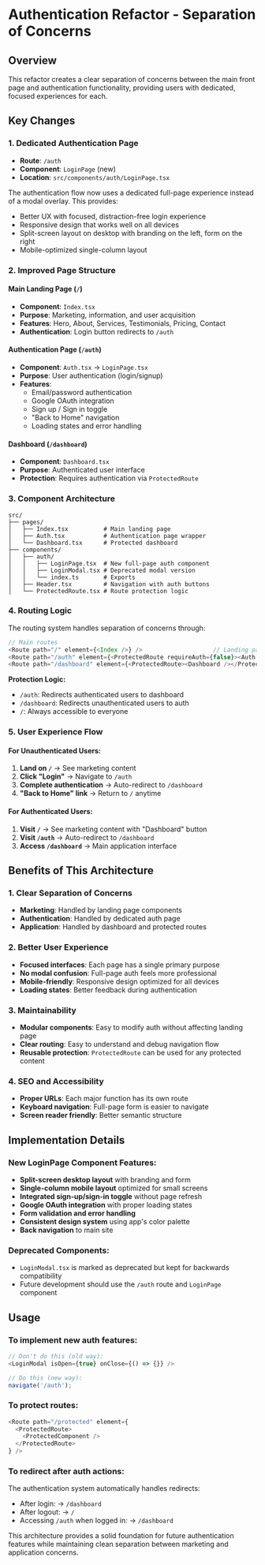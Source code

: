 # Authentication Refactor - Separation of Concerns

## Overview

This refactor creates a clear separation of concerns between the main front page and authentication functionality, providing users with dedicated, focused experiences for each.

## Key Changes

### 1. **Dedicated Authentication Page**
- **Route**: `/auth`
- **Component**: `LoginPage` (new)
- **Location**: `src/components/auth/LoginPage.tsx`

The authentication flow now uses a dedicated full-page experience instead of a modal overlay. This provides:
- Better UX with focused, distraction-free login experience
- Responsive design that works well on all devices
- Split-screen layout on desktop with branding on the left, form on the right
- Mobile-optimized single-column layout

### 2. **Improved Page Structure**

#### Main Landing Page (`/`)
- **Component**: `Index.tsx`
- **Purpose**: Marketing, information, and user acquisition
- **Features**: Hero, About, Services, Testimonials, Pricing, Contact
- **Authentication**: Login button redirects to `/auth`

#### Authentication Page (`/auth`)
- **Component**: `Auth.tsx` → `LoginPage.tsx`
- **Purpose**: User authentication (login/signup)
- **Features**: 
  - Email/password authentication
  - Google OAuth integration
  - Sign up / Sign in toggle
  - "Back to Home" navigation
  - Loading states and error handling

#### Dashboard (`/dashboard`)
- **Component**: `Dashboard.tsx`
- **Purpose**: Authenticated user interface
- **Protection**: Requires authentication via `ProtectedRoute`

### 3. **Component Architecture**

```
src/
├── pages/
│   ├── Index.tsx          # Main landing page
│   ├── Auth.tsx           # Authentication page wrapper
│   └── Dashboard.tsx      # Protected dashboard
├── components/
│   ├── auth/
│   │   ├── LoginPage.tsx  # New full-page auth component
│   │   ├── LoginModal.tsx # Deprecated modal version
│   │   └── index.ts       # Exports
│   ├── Header.tsx         # Navigation with auth buttons
│   └── ProtectedRoute.tsx # Route protection logic
```

### 4. **Routing Logic**

The routing system handles separation of concerns through:

```typescript
// Main routes
<Route path="/" element={<Index />} />                    // Landing page
<Route path="/auth" element={<ProtectedRoute requireAuth={false}><Auth /></ProtectedRoute>} />
<Route path="/dashboard" element={<ProtectedRoute><Dashboard /></ProtectedRoute>} />
```

**Protection Logic:**
- `/auth`: Redirects authenticated users to dashboard
- `/dashboard`: Redirects unauthenticated users to auth
- `/`: Always accessible to everyone

### 5. **User Experience Flow**

#### For Unauthenticated Users:
1. **Land on `/`** → See marketing content
2. **Click "Login"** → Navigate to `/auth`
3. **Complete authentication** → Auto-redirect to `/dashboard`
4. **"Back to Home" link** → Return to `/` anytime

#### For Authenticated Users:
1. **Visit `/`** → See marketing content with "Dashboard" button
2. **Visit `/auth`** → Auto-redirect to `/dashboard`
3. **Access `/dashboard`** → Main application interface

## Benefits of This Architecture

### 1. **Clear Separation of Concerns**
- **Marketing**: Handled by landing page components
- **Authentication**: Handled by dedicated auth page
- **Application**: Handled by dashboard and protected routes

### 2. **Better User Experience**
- **Focused interfaces**: Each page has a single primary purpose
- **No modal confusion**: Full-page auth feels more professional
- **Mobile-friendly**: Responsive design optimized for all devices
- **Loading states**: Better feedback during authentication

### 3. **Maintainability**
- **Modular components**: Easy to modify auth without affecting landing page
- **Clear routing**: Easy to understand and debug navigation flow
- **Reusable protection**: `ProtectedRoute` can be used for any protected content

### 4. **SEO and Accessibility**
- **Proper URLs**: Each major function has its own route
- **Keyboard navigation**: Full-page form is easier to navigate
- **Screen reader friendly**: Better semantic structure

## Implementation Details

### New LoginPage Component Features:
- **Split-screen desktop layout** with branding and form
- **Single-column mobile layout** optimized for small screens
- **Integrated sign-up/sign-in toggle** without page refresh
- **Google OAuth integration** with proper loading states
- **Form validation and error handling**
- **Consistent design system** using app's color palette
- **Back navigation** to main site

### Deprecated Components:
- `LoginModal.tsx` is marked as deprecated but kept for backwards compatibility
- Future development should use the `/auth` route and `LoginPage` component

## Usage

### To implement new auth features:
```typescript
// Don't do this (old way):
<LoginModal isOpen={true} onClose={() => {}} />

// Do this (new way):
navigate('/auth');
```

### To protect routes:
```typescript
<Route path="/protected" element={
  <ProtectedRoute>
    <ProtectedComponent />
  </ProtectedRoute>
} />
```

### To redirect after auth actions:
The authentication system automatically handles redirects:
- After login: → `/dashboard`
- After logout: → `/`
- Accessing `/auth` when logged in: → `/dashboard`

This architecture provides a solid foundation for future authentication features while maintaining clean separation between marketing and application concerns. 